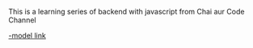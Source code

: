 This is a learning series of backend with javascript from Chai aur Code Channel

[-model link](https://app.eraser.io/workspace/YtPqZ1VogxGy1jzIDkzj)
